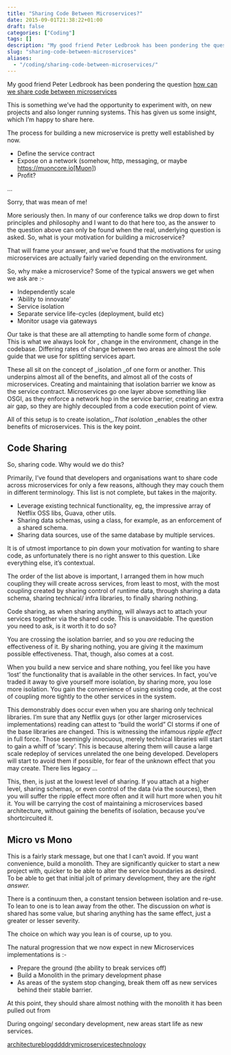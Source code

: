 ```yaml
---
title: "Sharing Code Between Microservices?"
date: 2015-09-01T21:38:22+01:00
draft: false
categories: ["Coding"]
tags: []
description: "My good friend Peter Ledbrook has been pondering the question [how can we share code between microservices](http://blog.cacoethes.co.uk/software/code-reuse-in-m..."
slug: "sharing-code-between-microservices"
aliases:
  - "/coding/sharing-code-between-microservices/"
---
```


My good friend Peter Ledbrook has been pondering the question [how can we share code between microservices](http://blog.cacoethes.co.uk/software/code-reuse-in-micro-services)

This is something we’ve had the opportunity to experiment with, on new projects and also longer running systems. This has given us some insight, which I’m happy to share here.

The process for building a new microservice is pretty well established by now.

  * Define the service contract
  * Expose on a network (somehow, http, messaging, or maybe https://muoncore.io[Muon])
  * Profit?

…​

Sorry, that was mean of me!

More seriously then. In many of our conference talks we drop down to first principles and philosophy and I want to do that here too, as the answer to the question above can only be found when the real, underlying question is asked. So, what is your motivation for building a microservice?

That will frame your answer, and we’ve found that the motivations for using microservices are actually fairly varied depending on the environment.

So, why make a microservice? Some of the typical answers we get when we ask are :-

  * Independently scale
  * ‘Ability to innovate’
  * Service isolation
  * Separate service life-cycles (deployment, build etc)
  * Monitor usage via gateways

Our take is that these are all attempting to handle some form of _change_. This is what we always look for , change in the environment, change in the codebase. Differing rates of change between two areas are almost the sole guide that we use for splitting services apart.

These all sit on the concept of _isolation _of one form or another. This underpins almost all of the benefits, and almost all of the costs of microservices. Creating and maintaining that isolation barrier we know as the service contract. Microservices go one layer above something like OSGI, as they enforce a network hop in the service barrier, creating an extra air gap, so they are highly decoupled from a code execution point of view.

All of this setup is to create isolation_._That isolation_ _enables the other benefits of microservices. This is the key point.

## Code Sharing

So, sharing code. Why would we do this?

Primarily, I’ve found that developers and organisations want to share code across microservices for only a few reasons, although they may couch them in different terminology. This list is not complete, but takes in the majority.

  * Leverage existing technical functionality, eg, the impressive array of Netflix OSS libs, Guava, other utils.
  * Sharing data schemas, using a class, for example, as an enforcement of a shared schema.
  * Sharing data sources, use of the same database by multiple services.

It is of utmost importance to pin down your motivation for wanting to share code, as unfortunately there is no right answer to this question. Like everything else, it’s contextual.

The order of the list above is important, I arranged them in how much coupling they will create across services, from least to most, with the most coupling created by sharing control of runtime data, through sharing a data schema, sharing technical/ infra libraries, to finally sharing nothing.

Code sharing, as when sharing anything, will always act to attach your services together via the shared code. This is unavoidable. The question you need to ask, is it worth it to do so?

You are crossing the isolation barrier, and so you _are_ reducing the effectiveness of it. By sharing nothing, you are giving it the maximum possible effectiveness. That, though, also comes at a cost.

When you build a new service and share nothing, you feel like you have ‘lost’ the functionality that is available in the other services. In fact, you’ve traded it away to give yourself more isolation, by sharing more, you lose more isolation. You gain the convenience of using existing code, at the cost of coupling more tightly to the other services in the system.

This demonstrably does occur even when you are sharing only technical libraries. I’m sure that any Netflix guys (or other larger microservices implementations) reading can attest to “build the world” CI storms if one of the base libraries are changed. This is witnessing the infamous  _ripple effect_ in full force. Those seemingly innocuous, merely technical libraries will start to gain a whiff of ‘scary’. This is because altering them will cause a large scale redeploy of services unrelated the one being developed. Developers will start to avoid them if possible, for fear of the unknown effect that you may create. There lies legacy …​

This, then, is just at the lowest level of sharing. If you attach at a higher level, sharing schemas, or even control of the data (via the sources), then you will suffer the ripple effect more often and it will hurt more when you hit it. You will be carrying the cost of maintaining a microservices based architecture, without gaining the benefits of isolation, because you’ve shortcircuited it.

## Micro vs Mono

This is a fairly stark message, but one that I can’t avoid. If you want convenience, build a monolith. They are significantly quicker to start a new project with, quicker to be able to alter the service boundaries as desired. To be able to get that initial jolt of primary development, they are the _right answer._

There is a continuum then, a constant tension between isolation and re-use. To lean to one is to lean away from the other. The discussion on  _what_ is shared has some value, but sharing anything has the same effect, just a greater or lesser severity.

The choice on which way you lean is of course, up to you.

The natural progression that we now expect in new Microservices implementations is :-

  * Prepare the ground (the ability to break services off)
  * Build a Monolith in the primary development phase
  * As areas of the system stop changing, break them off as new services behind their stable barrier.

At this point, they should share almost nothing with the monolith it has been pulled out from

During ongoing/ secondary development, new areas start life as new services.

[architecture](https://daviddawson.me/tag/architecture/)[blog](https://daviddawson.me/tag/blog/)[ddd](https://daviddawson.me/tag/ddd/)[dry](https://daviddawson.me/tag/dry/)[microservices](https://daviddawson.me/tag/microservices/)[technology](https://daviddawson.me/tag/technology/)
